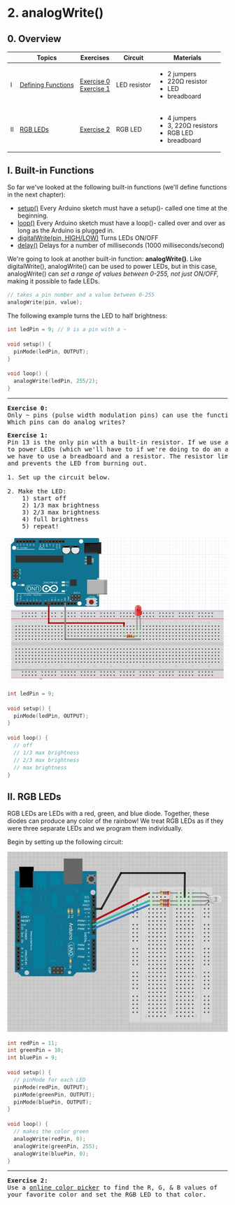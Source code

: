 # 2. analogWrite()

## 0. Overview

|  | Topics | Exercises | Circuit | Materials |
| --- | --- | --- | --- | --- |
| I | [Defining Functions](#i-builtin-functions) | [Exercise 0](#ex0) <br/> [Exercise 1](#ex1) | LED resistor | <ul><li>2 jumpers</li><li>220Ω resistor</li><li>LED</li><li>breadboard</li></ul> |
| II | [RGB LEDs](#ii-rgb-leds)| [Exercise 2](#ex2) | RGB LED | <ul><li>4 jumpers</li><li>3, 220Ω resistors</li><li>RGB LED</li><li>breadboard</li></ul> |


## I. Built-in Functions

So far we've looked at the following built-in functions (we'll define functions in the next chapter):

* [setup()](https://www.arduino.cc/en/Reference/Setup)
  Every Arduino sketch must have a setup()- called one time at the beginning.
* [loop()](https://www.arduino.cc/en/Reference/Loop)
  Every Arduino sketch must have a loop()- called over and over as long as the Arduino is plugged in.
* [digitalWrite(pin, HIGH/LOW)](https://www.arduino.cc/en/Reference/DigitalWrite)
  Turns LEDs ON/OFF
* [delay()](https://www.arduino.cc/en/Reference/Delay)
  Delays for a number of milliseconds (1000 milliseconds/second)

We're going to look at another built-in function: **analogWrite()**. Like digitalWrite(), analogWrite() can be used to power LEDs, but in this case, analogWrite() can *set a range of values between 0-255, not just ON/OFF,* making it possible to fade LEDs.

```c++
// takes a pin number and a value between 0-255
analogWrite(pin, value);
```

The following example turns the LED to half brightness:

```c++
int ledPin = 9; // 9 is a pin with a ~

void setup() {
  pinMode(ledPin, OUTPUT);
}

void loop() {
  analogWrite(ledPin, 255/2);         
}
```

---

<a name="ex0"></a>
<pre>
<b>Exercise 0:</b>
Only ~ pins (pulse width modulation pins) can use the function analogWrite().
Which pins can do analog writes?
</pre>

<a name="ex1"></a>
<pre>
<b>Exercise 1:</b>
Pin 13 is the only pin with a built-in resistor. If we use any other pin
to power LEDs (which we'll have to if we're doing to do an analogWrite()),
we have to use a breadboard and a resistor. The resistor limits current
and prevents the LED from burning out.

1. Set up the circuit below.

2. Make the LED:
    1) start off
    2) 1/3 max brightness
    3) 2/3 max brightness
    4) full brightness
    5) repeat!
</pre>

![alt text](../images/arduinores.jpg)

```c++
int ledPin = 9;

void setup() {
  pinMode(ledPin, OUTPUT);
}

void loop() {
  // off
  // 1/3 max brightness
  // 2/3 max brightness
  // max brightness
}
```

## II. RGB LEDs
RGB LEDs are LEDs with a red, green, and blue diode. Together, these diodes can produce any color of the rainbow! We treat RGB LEDs as if they were three separate LEDs and we program them individually.

Begin by setting up the following circuit:

![alt text](../images/rgb.jpg)

```c++
int redPin = 11;
int greenPin = 10;
int bluePin = 9;

void setup() {
  // pinMode for each LED
  pinMode(redPin, OUTPUT);
  pinMode(greenPin, OUTPUT);
  pinMode(bluePin, OUTPUT);  
}

void loop() {
  // makes the color green
  analogWrite(redPin, 0);
  analogWrite(greenPin, 255);
  analogWrite(bluePin, 0);  
}
```

---

<a name="ex2"></a>
<pre>
<b>Exercise 2:</b>
Use a <a href="http://www.w3schools.com/colors/colors_picker.asp">online color picker</a> to find the R, G, & B values of
your favorite color and set the RGB LED to that color.
</pre>
